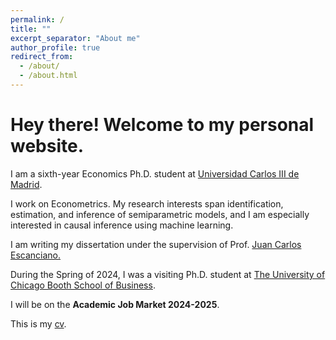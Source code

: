 ```yaml
---
permalink: /
title: ""
excerpt_separator: "About me"
author_profile: true
redirect_from: 
  - /about/
  - /about.html
---
```


Hey there! Welcome to my personal website.  
====

I am a sixth-year Economics Ph.D. student at [Universidad Carlos III de Madrid](http://economics.uc3m.es/). 

I work on Econometrics. My research interests span identification, estimation, and inference of semiparametric models, and I am especially interested in causal inference using machine learning.

I am writing my dissertation under the supervision of Prof. [Juan Carlos Escanciano.](https://sites.google.com/view/juancarlosescanciano/home)

During the Spring of 2024, I was a visiting Ph.D. student at [The University of Chicago Booth School of Business](https://www.chicagobooth.edu/).

I will be on the **Academic Job Market 2024-2025**. 

This is my [cv](http://argafacu.github.io/files/CV_FacundoArga_araz.pdf).
